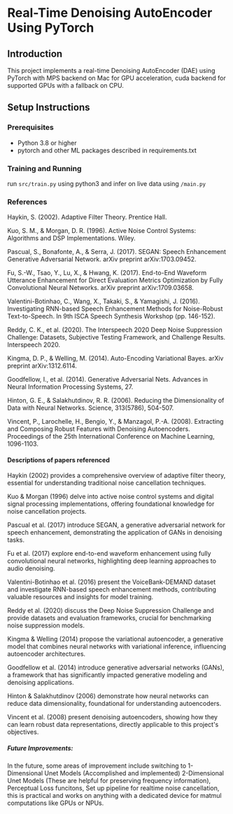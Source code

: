 # Real-Time Denoising AutoEncoder Using PyTorch

## Introduction

This project implements a real-time Denoising AutoEncoder (DAE) using PyTorch with MPS backend on Mac for GPU acceleration, cuda backend for supported GPUs with a fallback on CPU.

## Setup Instructions

### Prerequisites

- Python 3.8 or higher
- pytorch and other ML packages described in requirements.txt

### Training and Running

run `src/train.py` using python3 and infer on live data using `/main.py`

### References

Haykin, S. (2002). Adaptive Filter Theory. Prentice Hall.

Kuo, S. M., & Morgan, D. R. (1996). Active Noise Control Systems: Algorithms and DSP Implementations. Wiley.

Pascual, S., Bonafonte, A., & Serra, J. (2017). SEGAN: Speech Enhancement Generative Adversarial Network. arXiv preprint arXiv:1703.09452.

Fu, S.-W., Tsao, Y., Lu, X., & Hwang, K. (2017). End-to-End Waveform Utterance Enhancement for Direct Evaluation Metrics Optimization by Fully Convolutional Neural Networks. arXiv preprint arXiv:1709.03658.

Valentini-Botinhao, C., Wang, X., Takaki, S., & Yamagishi, J. (2016). Investigating RNN-based Speech Enhancement Methods for Noise-Robust Text-to-Speech. In 9th ISCA Speech Synthesis Workshop (pp. 146-152).

Reddy, C. K., et al. (2020). The Interspeech 2020 Deep Noise Suppression Challenge: Datasets, Subjective Testing Framework, and Challenge Results. Interspeech 2020.

Kingma, D. P., & Welling, M. (2014). Auto-Encoding Variational Bayes. arXiv preprint arXiv:1312.6114.

Goodfellow, I., et al. (2014). Generative Adversarial Nets. Advances in Neural Information Processing Systems, 27.

Hinton, G. E., & Salakhutdinov, R. R. (2006). Reducing the Dimensionality of Data with Neural Networks. Science, 313(5786), 504-507.

Vincent, P., Larochelle, H., Bengio, Y., & Manzagol, P.-A. (2008). Extracting and Composing Robust Features with Denoising Autoencoders. Proceedings of the 25th International Conference on Machine Learning, 1096-1103.

#### Descriptions of papers referenced

Haykin (2002) provides a comprehensive overview of adaptive filter theory, essential for understanding traditional noise cancellation techniques.

Kuo & Morgan (1996) delve into active noise control systems and digital signal processing implementations, offering foundational knowledge for noise cancellation projects.

Pascual et al. (2017) introduce SEGAN, a generative adversarial network for speech enhancement, demonstrating the application of GANs in denoising tasks.

Fu et al. (2017) explore end-to-end waveform enhancement using fully convolutional neural networks, highlighting deep learning approaches to audio denoising.

Valentini-Botinhao et al. (2016) present the VoiceBank-DEMAND dataset and investigate RNN-based speech enhancement methods, contributing valuable resources and insights for model training.

Reddy et al. (2020) discuss the Deep Noise Suppression Challenge and provide datasets and evaluation frameworks, crucial for benchmarking noise suppression models.

Kingma & Welling (2014) propose the variational autoencoder, a generative model that combines neural networks with variational inference, influencing autoencoder architectures.

Goodfellow et al. (2014) introduce generative adversarial networks (GANs), a framework that has significantly impacted generative modeling and denoising applications.

Hinton & Salakhutdinov (2006) demonstrate how neural networks can reduce data dimensionality, foundational for understanding autoencoders.

Vincent et al. (2008) present denoising autoencoders, showing how they can learn robust data representations, directly applicable to this project's objectives.

##### Future Improvements:

In the future, some areas of improvement include switching to 1-Dimensional Unet Models (Accomplished and implemented) 2-Dimensional Unet Models (These are helpful for preserving frequency information), Perceptual Loss funcitons, Set up pipeline for realtime noise cancellation, this is practical and works on anything with a dedicated device for matmul computations like GPUs or NPUs.
